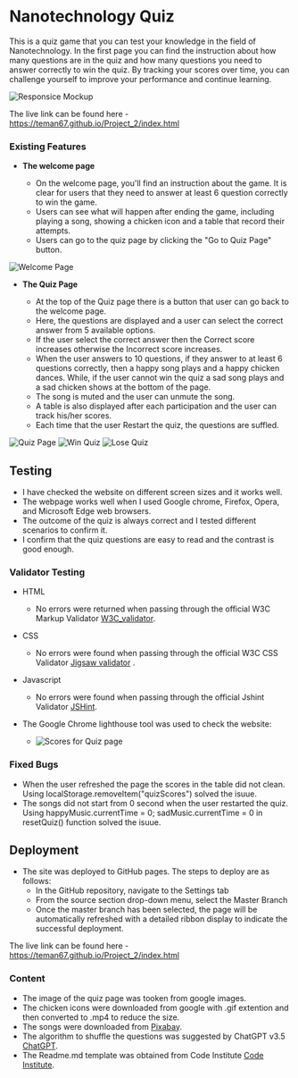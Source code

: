 # Nanotechnology Quiz

This is a quiz game that you can test your knowledge in the field of Nanotechnology. In the first page you can find the instruction about how many questions are in the quiz and how many questions you need to answer correctly to win the quiz. By tracking your scores over time, you can challenge yourself to improve your performance and continue learning.

![Responsice Mockup](readme_folder/Responsive.png)

The live link can be found here - <https://teman67.github.io/Project_2/index.html>

### Existing Features

- __The welcome page__

  - On the welcome page, you'll find an instruction about the game. It is clear for users that they need to answer at least 6 question correctly to win the game.
  - Users can see what will happen after ending the game, including playing a song, showing a chicken icon and a table that record their attempts.
  - Users can go to the quiz page by clicking the "Go to Quiz Page" button.

![Welcome Page](readme_folder/Welcome_page.png)

- __The Quiz Page__
  
  - At the top of the Quiz page there is a button that user can go back to the welcome page.
  - Here, the questions are displayed and a user can select the correct answer from 5 available options.
  - If the user select the correct answer then the Correct score increases otherwise the Incorrect score increases.
  - When the user answers to 10 questions, if they answer to at least 6 questions correctly, then a happy song plays and a happy chicken dances. While, if the user cannot win the quiz a sad song plays and a sad chicken shows at the bottom of the page.
  - The song is muted and the user can unmute the song.
  - A table is also displayed after each participation and the user can track his/her scores.
  - Each time that the user Restart the quiz, the questions are suffled.
  
![Quiz Page](readme_folder/Quiz_page.png)
![Win Quiz](readme_folder/Win_quiz.png)
![Lose Quiz](readme_folder/Lose_quiz.png)

## Testing

- I have checked the website on different screen sizes and it works well.
- The webpage works well when I used Google chrome, Firefox, Opera, and Microsoft Edge web browsers.
- The outcome of the quiz is always correct and I tested different scenarios to confirm it.
- I confirm that the quiz questions are easy to read and the contrast is good enough.

### Validator Testing

- HTML
  - No errors were returned when passing through the official W3C Markup Validator [W3C_validator](https://validator.w3.org/).
- CSS
  - No errors were found when passing through the official W3C CSS Validator [Jigsaw validator](https://jigsaw.w3.org/) .
- Javascript
  - No errors were found when passing through the official Jshint Validator [JSHint](https://jshint.com/).

- The Google Chrome lighthouse tool was used to check the website:
  - ![Scores for Quiz page](readme_folder/Scores.png)

### Fixed Bugs

- When the user refreshed the page the scores in the table did not clean. Using localStorage.removeItem("quizScores") solved the isuue.
- The songs did not start from 0 second when the user restarted the quiz. Using happyMusic.currentTime = 0; sadMusic.currentTime = 0 in resetQuiz() function solved the isuue.

## Deployment

- The site was deployed to GitHub pages. The steps to deploy are as follows:
  - In the GitHub repository, navigate to the Settings tab
  - From the source section drop-down menu, select the Master Branch
  - Once the master branch has been selected, the page will be automatically refreshed with a detailed ribbon display to indicate the successful deployment.

The live link can be found here - <https://teman67.github.io/Project_2/index.html>

### Content

- The image of the quiz page was tooken from google images.
- The chicken icons were downloaded from google with .gif extention and then converted to .mp4 to reduce the size.
- The songs were downloaded from [Pixabay](https://pixabay.com).
- The algorithm to shuffle the questions was suggested by ChatGPT v3.5 [ChatGPT](https://chat.openai.com/).
- The Readme.md template was obtained from Code Institute [Code Institute](https://github.com/Code-Institute-Org/ci-full-template).
